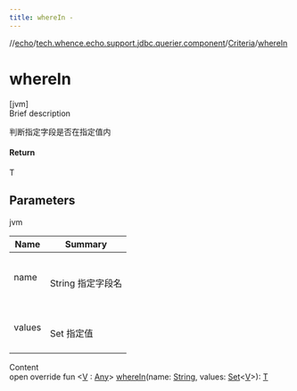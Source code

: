 ```yaml
---
title: whereIn -
---
```

//[echo](../../index.md)/[tech.whence.echo.support.jdbc.querier.component](../index.md)/[Criteria](index.md)/[whereIn](where-in.md)



# whereIn  
[jvm]  
Brief description  


判断指定字段是否在指定值内



#### Return  


T



## Parameters  
  
jvm  
  
|  Name|  Summary| 
|---|---|
| name| <br><br>String 指定字段名<br><br>
| values| <br><br>Set<V> 指定值<br><br>
  
  
Content  
open override fun <[V](where-in.md) : [Any](https://kotlinlang.org/api/latest/jvm/stdlib/kotlin/-any/index.html)> [whereIn](where-in.md)(name: [String](https://kotlinlang.org/api/latest/jvm/stdlib/kotlin/-string/index.html), values: [Set](https://kotlinlang.org/api/latest/jvm/stdlib/kotlin.collections/-set/index.html)<[V](where-in.md)>): [T](index.md)  



